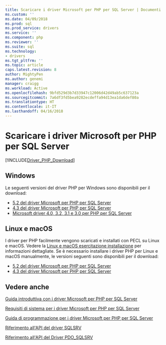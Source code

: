 ```yaml
---
title: Scaricare i driver Microsoft per PHP per SQL Server | Documenti Microsoft
ms.custom: ''
ms.date: 04/09/2018
ms.prod: sql
ms.prod_service: drivers
ms.service: ''
ms.component: php
ms.reviewer: ''
ms.suite: sql
ms.technology:
- drivers
ms.tgt_pltfrm: ''
ms.topic: article
caps.latest.revision: 8
author: MightyPen
ms.author: genemi
manager: craigg
ms.workload: Active
ms.openlocfilehash: 9bfd529d3b7d33947c12006d42d49ab5c637123a
ms.sourcegitcommit: 7a6df3fd5bea9282ecdeffa94d13ea1da6def80a
ms.translationtype: HT
ms.contentlocale: it-IT
ms.lasthandoff: 04/16/2018
---
```

# <a name="download-the-microsoft-drivers-for-php-for-sql-server"></a>Scaricare i driver Microsoft per PHP per SQL Server

[!INCLUDE[Driver_PHP_Download](../../includes/driver_php_download.md)]

## <a name="windows"></a>Windows

Le seguenti versioni del driver PHP per Windows sono disponibili per il download:

- [5.2 del driver Microsoft per PHP per SQL Server](https://www.microsoft.com/en-us/download/details.aspx?id=56729)
- [4.3 del driver Microsoft per PHP per SQL Server](https://www.microsoft.com/en-us/download/details.aspx?id=55642)
- [Microsoft driver 4.0, 3.2, 3.1 e 3.0 per PHP per SQL Server](https://www.microsoft.com/en-us/download/details.aspx?id=20098)

## <a name="linux-and-macos"></a>Linux e macOS

I driver per PHP facilmente vengono scaricati e installati con PECL su Linux e macOS. Vedere la [Linux e macOS esercitazione installazione](installation-tutorial-linux-mac.md) per informazioni dettagliate. Se è necessario installare i driver PHP per Linux e macOS manualmente, le versioni seguenti sono disponibili per il download:

- [5.2 del driver Microsoft per PHP per SQL Server](https://github.com/Microsoft/msphpsql/releases/tag/v5.2.0)
- [4.3 del driver Microsoft per PHP per SQL Server](https://github.com/Microsoft/msphpsql/releases/tag/v4.3.0)

## <a name="see-also"></a>Vedere anche

[Guida introduttiva con i driver Microsoft per PHP per SQL Server](getting-started-with-the-php-sql-driver.md)

[Requisiti di sistema per i driver Microsoft per PHP per SQL Server](system-requirements-for-the-php-sql-driver.md)

[Guida di programmazione per i driver Microsoft per PHP per SQL Server](programming-guide-for-php-sql-driver.md)

[Riferimento all'API del driver SQLSRV](sqlsrv-driver-api-reference.md)

[Riferimento all'API del Driver PDO_SQLSRV](pdo-sqlsrv-driver-reference.md)

